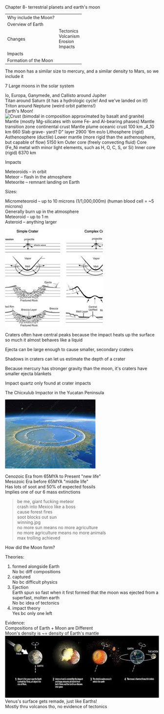 Chapter 8- terrestrial planets and earth's moon
 
|   |   |
|---|---|
|Why include the Moon?||
|Overview of Earth||
|Changes|Tectonics  <br>Volcanism  <br>Erosion  <br>Impacts|
|Impacts||
|Formation of the Moon||
 
The moon has a similar size to mercury, and a similar density to Mars, so we include it
 
7 Large moons in the solar system
 
Io, Europa, Ganymede, and Callisto around Jupiter  
Titan around Saturn (it has a hydrologic cycle! And we've landed on it!)  
Triton around Neptune (weird orbit patterns!)  
Earth's Moon!
 ![Crust (bimodal in composition approximated by basalt and granite) Mantle (mostly Mg-silicates with some Fe- and Al-bearing phases) Mantle transition zone continental crust Mantle plume oceanic crust 100 km _4_10 km 660 Slab grave- yard? D" layer 2900 '6m eo/o Lithosphere (rigid) Asthenosphere (ductile) Lower mantle (more rigid than the asthenosphere, but capable of flow) 5150 km Outer core (freely convecting fluid) Core (Fe_Ni metal with minor light elements, such as H, O, C, S, or Si) Inner core (rigid) 6370 km ](Exported%20image%2020240525203911-0.png)

Impacts
 
Meteoroids – in orbit  
Meteor – flash in the atmosphere  
Meteorite – remnant landing on Earth
 
Sizes:
 
Micrometeoroid – up to 10 microns (1/1,000,000m) (human blood cell = ~5 microns)  
Generally burn up in the atmosphere  
Meteoroid – up to 1 m  
Asteroid – anything larger

![Simple Crater Complex C' ](Exported%20image%2020240525203911-1.png)  

Craters often have central peaks because the impact heats up the surface so much it almost behaves like a liquid
 
Ejecta can be large enough to cause smaller, secondary craters
 
Shadows in craters can let us estimate the depth of a crater
 
Because mercury has stronger gravity than the moon, it's craters have smaller ejecta blankets
 
Impact quartz only found at crater impacts
 
The Chicxulub Impactor in the Yucatan Peninsula

![Exported image](Exported%20image%2020240525203911-2.png)  

Cenozoic Era from 65MYA to Present "new life"  
Mesozoic Era before 65MYA "middle life"  
Has lots of soot and 50% of expected fossils  
Implies one of our 6 mass extinctions  
> be me, giant fucking meteor  
> crash into Mexico like a boss  
> cause forest fires  
> soot blocks out sun  
> winning.jpg  
> no more sun means no more agriculture  
> no more agriculture means no more animals  
> max trolling achieved
 
How did the Moon form?
 
Theories:  
1) formed alongside Earth  
No bc diff compositions  
2) captured  
No bc difficult physics  
3) Ejection  
Earth spun so fast when it first formed that the moon was ejected from a superfast, molten earth  
No bc idea of tectonics  
4) impact theory  
Yes bc only one left
 
Evidence:  
Compositions of Earth + Moon are Different  
Moon's density is ~= density of Earth's mantle
 ![Exported image](Exported%20image%2020240525203911-3.png)
 Venus's surface gets remade, just like Earths!  
Mostly thru volcanos tho, no evidence of tectonics